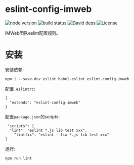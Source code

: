 # eslint-config-imweb
[![node version](https://img.shields.io/badge/node.js-%3E=_0.10-green.svg?style=flat-square)](http://nodejs.org/download/)
[![build status](https://img.shields.io/travis/imweb/eslint-config-imweb.svg?style=flat-square)](https://travis-ci.org/imweb/eslint-config-imweb)
[![David deps](https://img.shields.io/david/imweb/eslint-config-imweb.svg?style=flat-square)](https://david-dm.org/imweb/eslint-config-imweb)
[![License](https://img.shields.io/npm/l/eslint-config-imweb.svg?style=flat-square)](https://www.npmjs.com/package/eslint-config-imweb)

IMWeb团队eslint配置规则。

# 安装
安装依赖:

	npm i --save-dev eslint babel-eslint eslint-config-imweb

配置`.eslintrc`:

	{
	  "extends": "eslint-config-imweb"
	}

配置`package.json`的scripts:

	 "scripts": {
	  "lint": "eslint *.js lib test xxx",
		"lintfix": "eslint --fix *.js lib test xxx"
	}

运行:

	npm run lint
